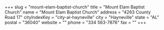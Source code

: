 +++
slug = "mount-elam-baptist-church"
title = "Mount Elam Baptist Church"
name = "Mount Elam Baptist Church"
address = "4263 County Road 17"
cityIndexKey = "city-al-hayneville"
city = "Hayneville"
state = "AL"
postal = "36040"
website = ""
phone = "334 563-7876"
fax = ""
+++
